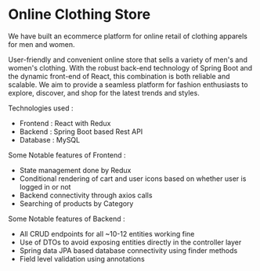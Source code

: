 # Online Clothing Store

We have built an ecommerce platform for online retail of clothing apparels for men and women.

User-friendly and convenient online store that sells a variety of men's and women's clothing.
With the robust back-end technology of Spring Boot and the dynamic front-end of React, this combination is both reliable and scalable.
We aim to provide a seamless platform for fashion enthusiasts to explore, discover, and shop for the latest trends and styles.

Technologies used :
- Frontend : React with Redux
- Backend : Spring Boot based Rest API
- Database : MySQL

Some Notable features of Frontend : 
- State management done by Redux
- Conditional rendering of cart and user icons based on whether user is logged in or not
- Backend connectivity through axios calls
- Searching of products by Category
  
Some Notable features of Backend :
- All CRUD endpoints for all ~10-12 entities working fine
- Use of DTOs to avoid exposing entities directly in the controller layer
- Spring data JPA based database connectivity using finder methods
- Field level validation using annotations
